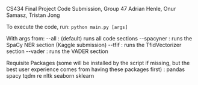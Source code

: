 CS434 Final Project Code Submission, Group 47
Adrian Henle, Onur Samasz, Tristan Jong

To execute the code, run:
`python main.py [args]`

With args from:
--all : (default) runs all code sections
--spacyner : runs the SpaCy NER section (Kaggle submission)
--tfif : runs the TfidVectorizer section
--vader : runs the VADER section

Requisite Packages (some will be installed by the script if missing, but the
best user experience comes from having these packages first) :
    pandas
    spacy
    tqdm
    re
    nltk
    seaborn
    sklearn
